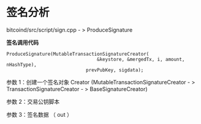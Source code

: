 # 签名分析

bitcoind/src/script/sign.cpp  - &gt; ProduceSignature

**签名调用代码**

```
ProduceSignature(MutableTransactionSignatureCreator(
                                 &keystore, &mergedTx, i, amount, nHashType),
                             prevPubKey, sigdata);
```

参数 1：创建一个签名对象 Creator \(MutableTransactionSignatureCreator  - &gt;  TransactionSignatureCreator - &gt; BaseSignatureCreator\)

参数 2：交易公钥脚本

参数 3：签名数据 （ out ）



